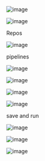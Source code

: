 




![image](https://user-images.githubusercontent.com/33985509/102000312-8d8e7400-3ce6-11eb-9212-ae9f639142ef.png)


![image](https://user-images.githubusercontent.com/33985509/102000379-186f6e80-3ce7-11eb-9926-59903b316e66.png)


Repos

![image](https://user-images.githubusercontent.com/33985509/102000406-4bb1fd80-3ce7-11eb-962a-030ee97d2a37.png)


pipelines

![image](https://user-images.githubusercontent.com/33985509/102000422-81ef7d00-3ce7-11eb-9a48-d9d2f99516bb.png)


![image](https://user-images.githubusercontent.com/33985509/102000433-a5b2c300-3ce7-11eb-8322-b63bb0c3989f.png)


![image](https://user-images.githubusercontent.com/33985509/102000436-b6fbcf80-3ce7-11eb-964c-0ff24178b8e0.png)


![image](https://user-images.githubusercontent.com/33985509/102000439-bd8a4700-3ce7-11eb-9e3b-411908be927d.png)


save and run

![image](https://user-images.githubusercontent.com/33985509/102000537-b44daa00-3ce8-11eb-84fe-9820c62629fb.png)


![image](https://user-images.githubusercontent.com/33985509/102000573-0ee70600-3ce9-11eb-86e6-20314b84db78.png)


![image](https://user-images.githubusercontent.com/33985509/102000596-4ce42a00-3ce9-11eb-8a09-a5711de0224c.png)



